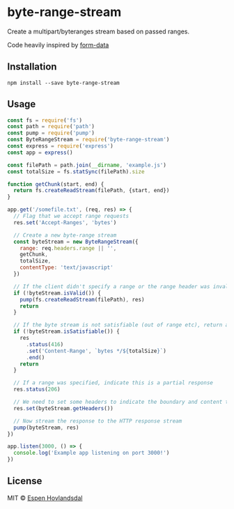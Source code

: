 # byte-range-stream

Create a multipart/byteranges stream based on passed ranges.

Code heavily inspired by [form-data](https://github.com/form-data/form-data)

## Installation

```
npm install --save byte-range-stream
```

## Usage

```js
const fs = require('fs')
const path = require('path')
const pump = require('pump')
const ByteRangeStream = require('byte-range-stream')
const express = require('express')
const app = express()

const filePath = path.join(__dirname, 'example.js')
const totalSize = fs.statSync(filePath).size

function getChunk(start, end) {
  return fs.createReadStream(filePath, {start, end})
}

app.get('/somefile.txt', (req, res) => {
  // Flag that we accept range requests
  res.set('Accept-Ranges', 'bytes')

  // Create a new byte-range stream
  const byteStream = new ByteRangeStream({
    range: req.headers.range || '',
    getChunk,
    totalSize,
    contentType: 'text/javascript'
  })

  // If the client didn't specify a range or the range header was invalid, stream the entire file
  if (!byteStream.isValid()) {
    pump(fs.createReadStream(filePath), res)
    return
  }

  // If the byte stream is not satisfiable (out of range etc), return a 416
  if (!byteStream.isSatisfiable()) {
    res
      .status(416)
      .set('Content-Range', `bytes */${totalSize}`)
      .end()
    return
  }

  // If a range was specified, indicate this is a partial response
  res.status(206)

  // We need to set some headers to indicate the boundary and content type
  res.set(byteStream.getHeaders())

  // Now stream the response to the HTTP response stream
  pump(byteStream, res)
})

app.listen(3000, () => {
  console.log('Example app listening on port 3000!')
})
```

## License

MIT © [Espen Hovlandsdal](https://espen.codes/)
